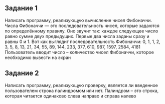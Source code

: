## Задание 1
Написать программу, реализующую вычисление чисел Фибоначчи. 
Числа Фибоначчи — это последовательность чисел, которые задаются по определённому правилу. 
Оно звучит так: каждое следующее число равно сумме двух предыдущих. Первые два числа заданы сразу и равны 0 и 1.
Вот как выглядит последовательность Фибоначчи:
0, 1, 1, 2, 3, 5, 8, 13, 21, 34, 55, 89, 144, 233, 377, 610, 987, 1597, 2584, 4181
Пользователь вводит число – количество чисел Фибоначчи, которое необходимо вывести на экран
## Задание 2 
Написать программу, реализующую проверку, является ли введенное пользователем строка палиндромом или нет. 
Палиндром – это строка, которая читается одинаково слева направо и справа налево
